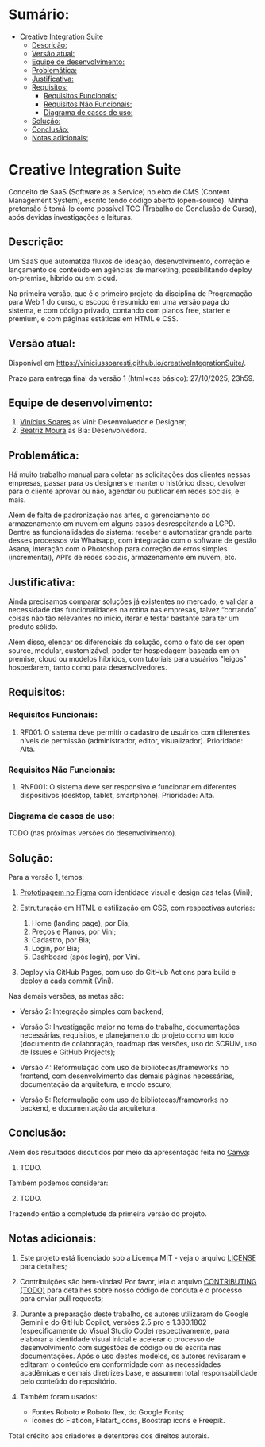 # Sumário: <!-- omit in toc -->

- [Creative Integration Suite](#creative-integration-suite)
  - [Descrição:](#descrição)
  - [Versão atual:](#versão-atual)
  - [Equipe de desenvolvimento:](#equipe-de-desenvolvimento)
  - [Problemática:](#problemática)
  - [Justificativa:](#justificativa)
  - [Requisitos:](#requisitos)
    - [Requisitos Funcionais:](#requisitos-funcionais)
    - [Requisitos Não Funcionais:](#requisitos-não-funcionais)
    - [Diagrama de casos de uso:](#diagrama-de-casos-de-uso)
  - [Solução:](#solução)
  - [Conclusão:](#conclusão)
  - [Notas adicionais:](#notas-adicionais)

# Creative Integration Suite

Conceito de SaaS (Software as a Service) no eixo de CMS (Content Management System), escrito tendo código aberto (open-source). Minha pretensão é tomá-lo como possível TCC (Trabalho de Conclusão de Curso), após devidas investigações e leituras.

## Descrição:

Um SaaS que automatiza fluxos de ideação, desenvolvimento, correção e lançamento de conteúdo em agências de marketing, possibilitando deploy on-premise, híbrido ou em cloud.

Na primeira versão, que é o primeiro projeto da disciplina de Programação para Web 1 do curso, o escopo é resumido em uma versão paga do sistema, e com código privado, contando com planos free, starter e premium, e com páginas estáticas em HTML e CSS.

## Versão atual:

Disponível em https://viniciussoaresti.github.io/creativeIntegrationSuite/.

Prazo para entrega final da versão 1 (html+css básico): 27/10/2025, 23h59.

## Equipe de desenvolvimento:

1. [Vinícius Soares](https://github.com/viniciussoaresti) as Vini: Desenvolvedor e Designer;
2. [Beatriz Moura](https://github.com/beatrijz) as Bia: Desenvolvedora.

## Problemática:

Há muito trabalho manual para coletar as solicitações dos clientes nessas empresas, passar para os designers e manter o histórico disso, devolver para o cliente aprovar ou não, agendar ou publicar em redes sociais, e mais.

Além de falta de padronização nas artes, o gerenciamento do armazenamento em nuvem em alguns casos desrespeitando a LGPD.
Dentre as funcionalidades do sistema: receber e automatizar grande parte desses processos via Whatsapp, com integração com o software de gestão Asana, interação com o Photoshop para correção de erros simples (incremental), API’s de redes sociais, armazenamento em nuvem, etc.

## Justificativa:

Ainda precisamos comparar soluções já existentes no mercado, e validar a necessidade das funcionalidades na rotina nas empresas, talvez “cortando” coisas não tão relevantes no início, iterar e testar bastante para ter um produto sólido.

Além disso, elencar os diferenciais da solução, como o fato de ser open source, modular, customizável, poder ter hospedagem baseada em on-premise, cloud ou modelos híbridos, com tutoriais para usuários "leigos" hospedarem, tanto como para desenvolvedores.

## Requisitos:

### Requisitos Funcionais:

1. RF001: O sistema deve permitir o cadastro de usuários com diferentes níveis de permissão (administrador, editor, visualizador). Prioridade: Alta.

### Requisitos Não Funcionais:

1. RNF001: O sistema deve ser responsivo e funcionar em diferentes dispositivos (desktop, tablet, smartphone). Prioridade: Alta.

### Diagrama de casos de uso:

TODO (nas próximas versões do desenvolvimento).

## Solução:

Para a versão 1, temos:

1. [Prototipagem no Figma](https://www.figma.com/design/rrINkzEwovsPX4bpzixcIY/CreatIS---Creative-Integration-Suite?node-id=0-1&t=smgW1O21s9hBELSK-1) com identidade visual e design das telas (Vini);

2. Estruturação em HTML e estilização em CSS, com respectivas autorias:

   1. Home (landing page), por Bia;
   2. Preços e Planos, por Vini;
   3. Cadastro, por Bia;
   4. Login, por Bia;
   5. Dashboard (após login), por Vini.

3. Deploy via GitHub Pages, com uso do GitHub Actions para build e deploy a cada commit (Vini).

Nas demais versões, as metas são:

- Versão 2: Integração simples com backend;

- Versão 3: Investigação maior no tema do trabalho, documentações necessárias, requisitos, e planejamento do projeto como um todo (documento de colaboração, roadmap das versões, uso do SCRUM, uso de Issues e GitHub Projects);

- Versão 4: Reformulação com uso de bibliotecas/frameworks no frontend, com desenvolvimento das demais páginas necessárias, documentação da arquitetura, e modo escuro;

- Versão 5: Reformulação com uso de bibliotecas/frameworks no backend, e documentação da arquitetura.

## Conclusão:

Além dos resultados discutidos por meio da apresentação feita no [Canva](https://www.canva.com/design/DAG1UDMKMog/laOh2ggYk30vNf5_ldJuaQ/edit?utm_content=DAG1UDMKMog&utm_campaign=designshare&utm_medium=link2&utm_source=sharebutton):

1. TODO.

Também podemos considerar:

2. TODO.

Trazendo então a completude da primeira versão do projeto.

## Notas adicionais:

1. Este projeto está licenciado sob a Licença MIT - veja o arquivo [LICENSE](LICENSE) para detalhes;

2. Contribuições são bem-vindas! Por favor, leia o arquivo [CONTRIBUTING (TODO)](CONTRIBUTING.md) para detalhes sobre nosso código de conduta e o processo para enviar pull requests;

3. Durante a preparação deste trabalho, os autores utilizaram do Google Gemini e do GitHub Copilot, versões 2.5 pro e 1.380.1802 (especificamente do Visual Studio Code) respectivamente, para elaborar a identidade visual inicial e acelerar o processo de desenvolvimento com sugestões de código ou de escrita nas documentações. Após o uso destes modelos, os autores revisaram e editaram o conteúdo em conformidade com as necessidades acadêmicas e demais diretrizes base, e assumem total responsabilidade pelo conteúdo do repositório.

4. Também foram usados:
   - Fontes Roboto e Roboto flex, do Google Fonts;
   - Ícones do Flaticon, Flatart_icons, Boostrap icons e Freepik.

Total crédito aos criadores e detentores dos direitos autorais.
